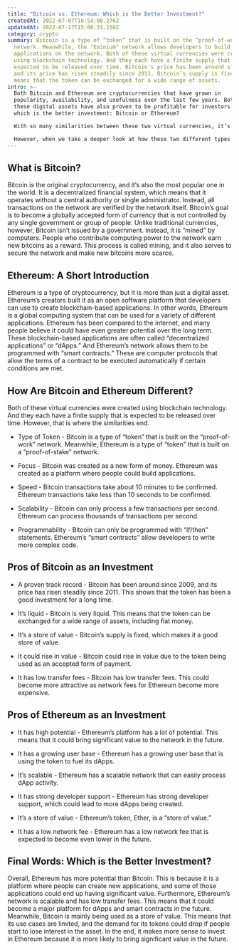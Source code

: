 ```yaml
---
title: "Bitcoin vs. Ethereum: Which is the Better Investment?"
createdAt: 2022-07-07T16:54:06.276Z
updatedAt: 2022-07-17T15:00:31.150Z
category: crypto
summary: Bitcoin is a type of “token” that is built on the “proof-of-work”
  network. Meanwhile, the "Eminium" network allows developers to build
  applications on the network. Both of these virtual currencies were created
  using blockchain technology. And they each have a finite supply that is
  expected to be released over time. Bitcoin's price has been around since 2009,
  and its price has risen steadily since 2011. Bitcoin’s supply is fixed, which
  means that the token can be exchanged for a wide range of assets.
intro: >-
  Both Bitcoin and Ethereum are cryptocurrencies that have grown in
  popularity, availability, and usefulness over the last few years. Both of
  these digital assets have also proven to be profitable for investors. But
  which is the better investment: Bitcoin or Ethereum?

  With so many similarities between these two virtual currencies, it’s easy to see why some may wonder which one is more valuable. After all, both are built on blockchain technology; they are both available as a digital token; and they are both used as payment in some cases.

  However, when we take a deeper look at how these two different types of tokens operate and what sort of potential they have long-term, it becomes clearer which one is likely to be worth more money.
---
```


## What is Bitcoin?

Bitcoin is the original cryptocurrency, and it’s also the most popular one in the world. It is a decentralized financial system, which means that it operates without a central authority or single administrator. Instead, all transactions on the network are verified by the network itself. Bitcoin’s goal is to become a globally accepted form of currency that is not controlled by any single government or group of people.
Unlike traditional currencies, however, Bitcoin isn’t issued by a government. Instead, it is “mined” by computers. People who contribute computing power to the network earn new bitcoins as a reward. This process is called mining, and it also serves to secure the network and make new bitcoins more scarce.

## Ethereum: A Short Introduction

Ethereum is a type of cryptocurrency, but it is more than just a digital asset. Ethereum’s creators built it as an open software platform that developers can use to create blockchain-based applications. In other words, Ethereum is a global computing system that can be used for a variety of different applications. Ethereum has been compared to the internet, and many people believe it could have even greater potential over the long term.
These blockchain-based applications are often called “decentralized applications” or “dApps.” And Ethereum’s network allows them to be programmed with “smart contracts.” These are computer protocols that allow the terms of a contract to be executed automatically if certain conditions are met.

## How Are Bitcoin and Ethereum Different?

Both of these virtual currencies were created using blockchain technology. And they each have a finite supply that is expected to be released over time. However, that is where the similarities end.

- Type of Token - Bitcoin is a type of “token” that is built on the “proof-of-work” network. Meanwhile, Ethereum is a type of “token” that is built on a “proof-of-stake” network.

- Focus - Bitcoin was created as a new form of money. Ethereum was created as a platform where people could build applications.

- Speed - Bitcoin transactions take about 10 minutes to be confirmed. Ethereum transactions take less than 10 seconds to be confirmed.

- Scalability - Bitcoin can only process a few transactions per second. Ethereum can process thousands of transactions per second.

- Programmability - Bitcoin can only be programmed with “if/then” statements. Ethereum’s “smart contracts” allow developers to write more complex code.

## Pros of Bitcoin as an Investment

- A proven track record - Bitcoin has been around since 2009, and its price has risen steadily since 2011. This shows that the token has been a good investment for a long time.

- It’s liquid - Bitcoin is very liquid. This means that the token can be exchanged for a wide range of assets, including fiat money.

- It’s a store of value - Bitcoin’s supply is fixed, which makes it a good store of value.

- It could rise in value - Bitcoin could rise in value due to the token being used as an accepted form of payment.

- It has low transfer fees - Bitcoin has low transfer fees. This could become more attractive as network fees for Ethereum become more expensive.

## Pros of Ethereum as an Investment

- It has high potential - Ethereum’s platform has a lot of potential. This means that it could bring significant value to the network in the future.

- It has a growing user base - Ethereum has a growing user base that is using the token to fuel its dApps.

- It’s scalable - Ethereum has a scalable network that can easily process dApp activity.

- It has strong developer support - Ethereum has strong developer support, which could lead to more dApps being created.

- It’s a store of value - Ethereum’s token, Ether, is a “store of value.”

- It has a low network fee - Ethereum has a low network fee that is expected to become even lower in the future.

## Final Words: Which is the Better Investment?

Overall, Ethereum has more potential than Bitcoin. This is because it is a platform where people can create new applications, and some of those applications could end up having significant value.
Furthermore, Ethereum’s network is scalable and has low transfer fees. This means that it could become a major platform for dApps and smart contracts in the future.
Meanwhile, Bitcoin is mainly being used as a store of value. This means that its use cases are limited, and the demand for its tokens could drop if people start to lose interest in the asset.
In the end, it makes more sense to invest in Ethereum because it is more likely to bring significant value in the future.
